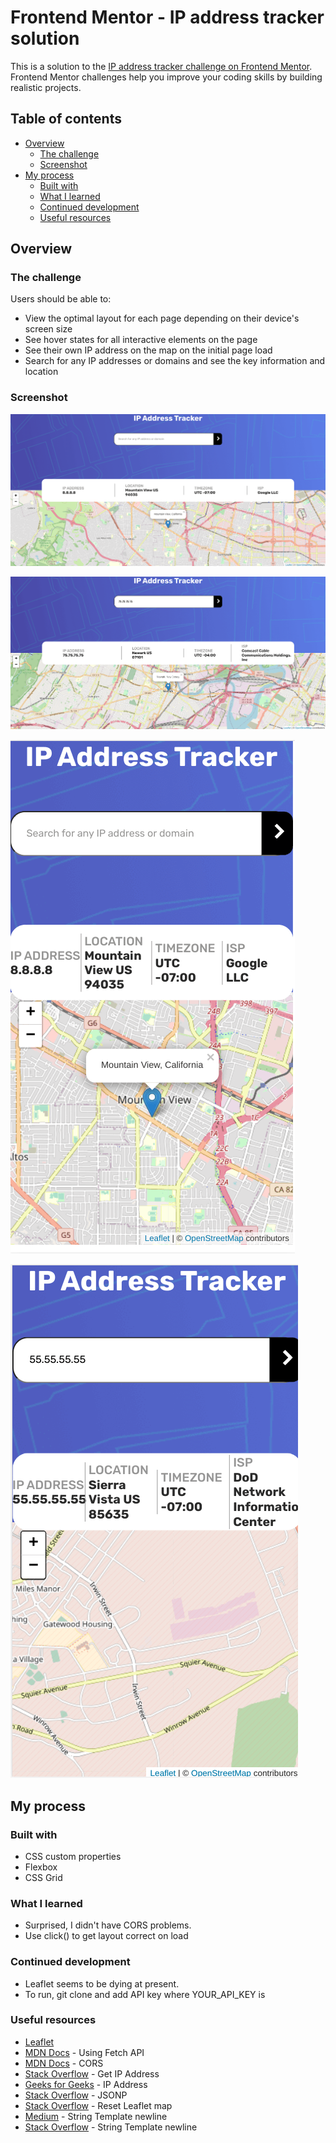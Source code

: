 # Frontend Mentor - IP address tracker solution

This is a solution to the [IP address tracker challenge on Frontend Mentor](https://www.frontendmentor.io/challenges/ip-address-tracker-I8-0yYAH0). Frontend Mentor challenges help you improve your coding skills by building realistic projects.

## Table of contents

- [Overview](#overview)
  - [The challenge](#the-challenge)
  - [Screenshot](#screenshot)
- [My process](#my-process)
  - [Built with](#built-with)
  - [What I learned](#what-i-learned)
  - [Continued development](#continued-development)
  - [Useful resources](#useful-resources)


## Overview

### The challenge

Users should be able to:

- View the optimal layout for each page depending on their device's screen size
- See hover states for all interactive elements on the page
- See their own IP address on the map on the initial page load
- Search for any IP addresses or domains and see the key information and location

### Screenshot

![](./ip-tracker-screenshot-desktop.png)

![](./ip-tracker-screenshot-alt-desktop.png)

![](./ip-tracker-screenshot-mobile.png)

![](./ip-tracker-screenshot-alt-mobile.png)


## My process

### Built with

- CSS custom properties
- Flexbox
- CSS Grid

### What I learned

- Surprised, I didn't have CORS problems.
- Use click() to get layout correct on load

### Continued development

- Leaflet seems to be dying at present.
- To run, git clone and add API key where YOUR_API_KEY is

### Useful resources

- [Leaflet](https://leafletjs.com/)
- [MDN Docs](https://developer.mozilla.org/en-US/docs/Web/API/Fetch_API/Using_Fetch) - Using Fetch API
- [MDN Docs](https://developer.mozilla.org/en-US/docs/Web/HTTP/CORS#requests_with_credentials) - CORS
- [Stack Overflow](https://stackoverflow.com/questions/391979/how-to-get-clients-ip-address-using-javascript) - Get IP Address
- [Geeks for Geeks](https://www.geeksforgeeks.org/how-to-get-client-ip-address-using-javascript/) - IP Address
- [Stack Overflow](https://stackoverflow.com/questions/43471288/how-to-use-jsonp-on-fetch-axios-cross-site-requests) - JSONP
- [Stack Overflow](https://stackoverflow.com/questions/19186428/refresh-leaflet-map-map-container-is-already-initialized) - Reset Leaflet map
- [Medium](https://medium.com/dailyjs/how-to-create-multi-line-string-with-template-literals-in-javascript-a3a140d0b0f6) - String Template newline
- [Stack Overflow](https://stackoverflow.com/questions/43729577/string-template-new-line-doesnt-show) - String Template newline
